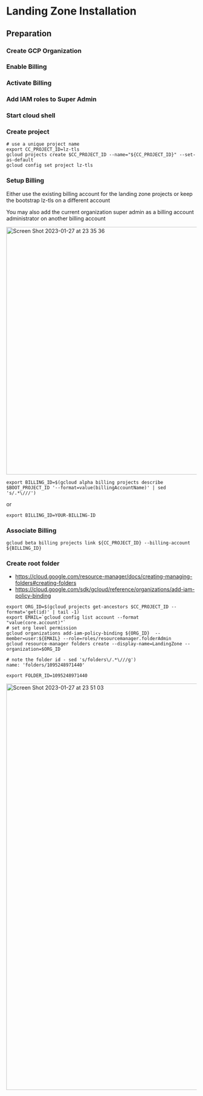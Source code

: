 # Landing Zone Installation
## Preparation
### Create GCP Organization
### Enable Billing
### Activate Billing
### Add IAM roles to Super Admin
### Start cloud shell
### Create project
```
# use a unique project name
export CC_PROJECT_ID=lz-tls
gcloud projects create $CC_PROJECT_ID --name="${CC_PROJECT_ID}" --set-as-default
gcloud config set project lz-tls
```
### Setup Billing
Either use the existing billing account for the landing zone projects or keep the bootstrap lz-tls on a different account

You may also add the current organization super admin as a billing account administrator on another billing account

<img width="655" alt="Screen Shot 2023-01-27 at 23 35 36" src="https://user-images.githubusercontent.com/24765473/215242203-a3b008d8-78aa-4738-9175-65e83d59a3b9.png">

```
export BILLING_ID=$(gcloud alpha billing projects describe $BOOT_PROJECT_ID '--format=value(billingAccountName)' | sed 's/.*\///')
```
or
```
export BILLING_ID=YOUR-BILLING-ID
```
### Associate Billing

```
gcloud beta billing projects link ${CC_PROJECT_ID} --billing-account ${BILLING_ID}
```

### Create root folder

- https://cloud.google.com/resource-manager/docs/creating-managing-folders#creating-folders
- https://cloud.google.com/sdk/gcloud/reference/organizations/add-iam-policy-binding

```
export ORG_ID=$(gcloud projects get-ancestors $CC_PROJECT_ID --format='get(id)' | tail -1)
export EMAIL=`gcloud config list account --format "value(core.account)"`
# set org level permission
gcloud organizations add-iam-policy-binding ${ORG_ID}  --member=user:${EMAIL} --role=roles/resourcemanager.folderAdmin
gcloud resource-manager folders create --display-name=LandingZone --organization=$ORG_ID

# note the folder id - sed 's/folders\/.*\///g')
name: 'folders/1095248971440'

export FOLDER_ID=1095248971440
```
<img width="1075" alt="Screen Shot 2023-01-27 at 23 51 03" src="https://user-images.githubusercontent.com/24765473/215242678-6f210d21-49e2-4fe9-bab0-672113c71fe8.png">



